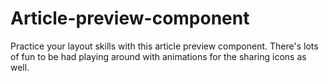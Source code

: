 # Article-preview-component
Practice your layout skills with this article preview component. There's lots of fun to be had playing around with animations for the sharing icons as well.

